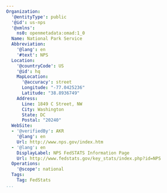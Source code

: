 ```yaml
---
Organization:
  '@entityType': public
  '@id': us-nps
  '@xmlns':
    ns0: openmetadata:omad:1_0
  Name: National Park Service
  Abbreviation:
    '@lang': en
    '#text': NPS
  Location:
    '@countryCode': US
    '@id': hq
    MapLocation:
      '@accuracy': street
      Longitude: "-77.0425236"
      Latitude: "38.8936749"
    Address:
      Line: 1849 C Street, NW
      City: Washington
      State: DC
      Postal: "20240"
  WebSite:
  - '@verifiedBy': AKR
    '@lang': en
    Url: http://www.nps.gov/index.htm
  - '@lang': en
    DisplayLabel: NPS FedSTATS Information Page
    Url: http://www.fedstats.gov/key_stats/index.php?id=NPS
  Operations:
    '@scope': national
  Tags:
    Tag: FedStats
...
```

